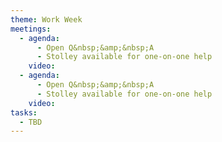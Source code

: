 ```yaml
---
theme: Work Week
meetings:
  - agenda:
      - Open Q&nbsp;&amp;&nbsp;A
      - Stolley available for one-on-one help
    video:
  - agenda:
      - Open Q&nbsp;&amp;&nbsp;A
      - Stolley available for one-on-one help
    video:
tasks:
  - TBD
---
```

